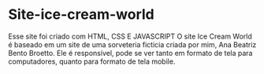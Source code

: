 # Site-ice-cream-world
Esse site foi criado com HTML, CSS E JAVASCRIPT O site Ice Cream World é baseado em um site de uma sorveteria ficticia criada por mim, Ana Beatriz Bento Broetto. Ele é responsível, pode se ver tanto em formato de tela para computadores, quanto para formato de tela mobile.
